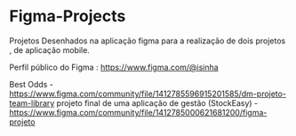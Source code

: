 # Figma-Projects
Projetos Desenhados na aplicação figma para a realização de dois projetos , de aplicação mobile.

Perfil público do Figma : https://www.figma.com/@isinha

Best Odds - https://www.figma.com/community/file/1412785596915201585/dm-projeto-team-library
projeto final de uma aplicação de gestão (StockEasy) - https://www.figma.com/community/file/1412785000621681200/figma-projeto
